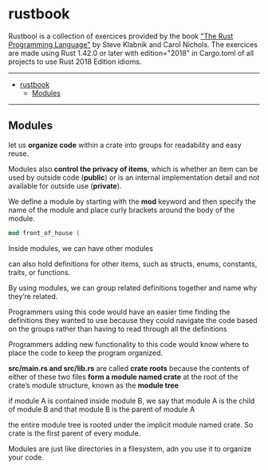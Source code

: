 # rustbook
Rustbool is a collection of exercices provided by the book ["The Rust Programming Language"](https://doc.rust-lang.org/book/title-page.html) by Steve Klabnik and Carol Nichols.
The exercices are made using Rust 1.42.0 or later with edition="2018" in Cargo.toml of all projects to use Rust 2018 Edition idioms. 

----
- [rustbook](#rustbook)
  - [Modules](#modules)

----

## Modules 

let us **organize code** within a crate into groups for readability and easy reuse.

Modules also **control the privacy of items**, which is whether an item can be used by outside code (**public**) or is an internal implementation detail and not available for outside use (**private**).

We define a module by starting with the **mod** keyword and then specify the name of the module  and place curly brackets around the body of the module.

```rust
mod front_of_house {
```

Inside modules, we can have other modules

can also hold definitions for other items, such as structs, enums, constants, traits, or functions.

By using modules, we can group related definitions together and name why they’re related.

Programmers using this code would have an easier time finding the definitions they wanted to use because they could navigate the code based on the groups rather than having to read through all the definitions

Programmers adding new functionality to this code would know where to place the code to keep the program organized.

**src/main.rs and src/lib.rs** are called **crate roots** because the contents of either of these two files **form a module named crate** at the root of the crate’s module structure, known as the **module tree**

if module A is contained inside module B, we say that module A is the child of module B and that module B is the parent of module A

the entire module tree is rooted under the implicit module named crate. So crate is the first parent of every module.

Modules are just like directories in a filesystem,  adn you use it to organize your code. 
